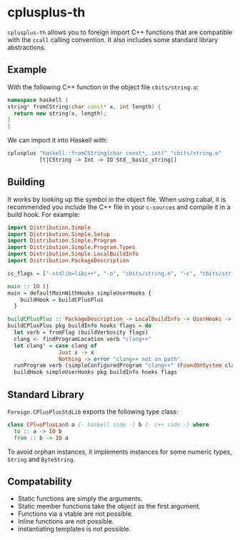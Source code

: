 cplusplus-th
============

`cplusplus-th` allows you to foreign import C++ functions that are
compatible with the `ccall` calling convention. It also includes
some standard library abstractions.

Example
-------

With the following C++ function in the object file `cbits/string.o`:

```c++
namespace haskell {
string* fromCString(char const* x, int length) {
  return new string(x, length);
}
}
```

We can import it into Haskell with:

```haskell
cplusplus "haskell::fromCString(char const*, int)" "cbits/string.o"
          [t|CString -> Int -> IO Std__basic_string|]
```

Building
--------

It works by looking up the symbol in the object file.
When using cabal, it is recommended you include the C++ file in
your `c-sources` and compile it in a build hook. For example:

```haskell
import Distribution.Simple
import Distribution.Simple.Setup
import Distribution.Simple.Program
import Distribution.Simple.Program.Types
import Distribution.Simple.LocalBuildInfo
import Distribution.PackageDescription

cc_flags = ["-stdlib=libc++", "-o", "cbits/string.o", "-c", "cbits/string.cc"]

main :: IO ()
main = defaultMainWithHooks simpleUserHooks {
    buildHook = buildCPlusPlus
  }

buildCPlusPlus :: PackageDescription -> LocalBuildInfo -> UserHooks -> BuildFlags -> IO ()
buildCPlusPlus pkg buildInfo hooks flags = do
  let verb = fromFlag (buildVerbosity flags)
  clang <- findProgramLocation verb "clang++"
  let clang' = case clang of
                Just x -> x
                Nothing -> error "clang++ not on path"
  runProgram verb (simpleConfiguredProgram "clang++" (FoundOnSystem clang')) cc_flags
  buildHook simpleUserHooks pkg buildInfo hooks flags
```

Standard Library
----------------

`Foreign.CPlusPlusStdLib` exports the following type class:

```haskell
class CPlusPlusLand a {- haskell side -} b {- c++ side -} where
  to :: a -> IO b
  from :: b -> IO a
```

To avoid orphan instances, it implements instances for
some numeric types, `String` and `ByteString`.

Compatability
-------------

- Static functions are simply the arguments.
- Static member functions take the object as the first argument.
- Functions via a vtable are not possible.
- Inline functions are not possible.
- instantiating templates is not possible.
